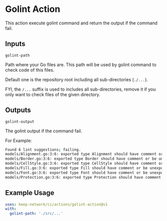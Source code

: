 # Golint Action

This action execute golint command and return the output if the command fail.

## Inputs

`golint-path`

Path where your Go files are.
This path will be used by golint command to check code of this files.

Default one is the repository root including all sub-directories (`./...`).

FYI, the `/...` suffix is used to includes all sub-directories,
remove it if you only want to check files of the given directory.

## Outputs

`golint-output`

The golint output if the command fail.

For Example:

```bash
Found 6 lint suggestions; failing.
models/Alignment.go:3:6: exported type Alignment should have comment or be unexported
models/Border.go:3:6: exported type Border should have comment or be unexported
models/CellStyle.go:3:6: exported type CellStyle should have comment or be unexported
models/Fill.go:3:6: exported type Fill should have comment or be unexported
models/Font.go:3:6: exported type Font should have comment or be unexported
models/Protection.go:3:6: exported type Protection should have comment or be unexported
```

## Example Usage

```yaml
uses: keep-network/ci/actions/golint-action@v1
with:
  golint-path: './src/...'
````
